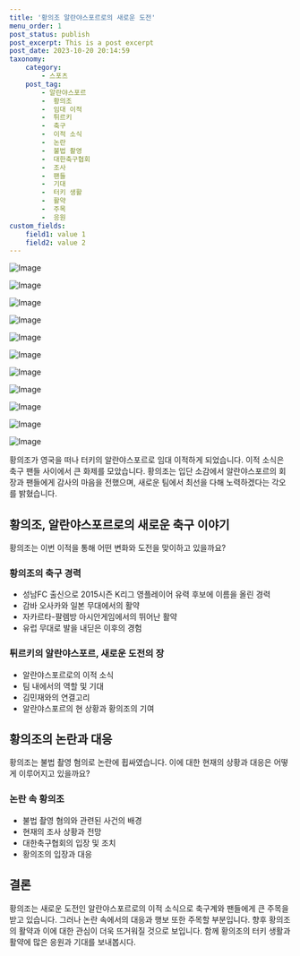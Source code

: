 ```yaml
---
title: '황의조 알란야스포르로의 새로운 도전'
menu_order: 1
post_status: publish
post_excerpt: This is a post excerpt
post_date: 2023-10-20 20:14:59
taxonomy:
    category:
        - 스포츠
    post_tag:
        - 알란야스포르
        -  황의조
        -  임대 이적
        -  튀르키
        -  축구
        -  이적 소식
        -  논란
        -  불법 촬영
        -  대한축구협회
        -  조사
        -  팬들
        -  기대
        -  터키 생활
        -  활약
        -  주목
        -  응원
custom_fields:
    field1: value 1
    field2: value 2
---
```


![Image](https://imgnews.pstatic.net/image/450/2024/02/07/0000098088_001_20240207100101468.jpg?type=w647)

![Image](https://imgnews.pstatic.net/image/450/2024/02/07/0000098088_002_20240207100101511.jpg?type=w647)

![Image](https://imgnews.pstatic.net/image/450/2024/02/07/0000098088_003_20240207100101552.jpg?type=w647)

![Image](https://imgnews.pstatic.net/image/450/2024/02/07/0000098088_004_20240207100101596.jpg?type=w647)

![Image](https://imgnews.pstatic.net/image/450/2024/02/07/0000098088_005_20240207100101640.jpg?type=w647)

![Image](https://imgnews.pstatic.net/image/450/2024/02/07/0000098088_006_20240207100101676.jpg?type=w647)

![Image](https://imgnews.pstatic.net/image/450/2024/02/07/0000098088_007_20240207100101708.jpg?type=w647)

![Image](https://imgnews.pstatic.net/image/450/2024/02/07/0000098088_008_20240207100101754.jpg?type=w647)

![Image](https://imgnews.pstatic.net/image/450/2024/02/07/0000098088_009_20240207100101792.jpg?type=w647)

![Image](https://imgnews.pstatic.net/image/450/2024/02/07/0000098088_010_20240207100101827.jpg?type=w647)

![Image](https://imgnews.pstatic.net/image/450/2024/02/07/0000098088_011_20240207100101870.jpg?type=w647)


황의조가 영국을 떠나 터키의 알란야스포르로 임대 이적하게 되었습니다. 이적 소식은 축구 팬들 사이에서 큰 화제를 모았습니다. 황의조는 입단 소감에서 알란야스포르의 회장과 팬들에게 감사의 마음을 전했으며, 새로운 팀에서 최선을 다해 노력하겠다는 각오를 밝혔습니다.

## 황의조, 알란야스포르로의 새로운 축구 이야기

황의조는 이번 이적을 통해 어떤 변화와 도전을 맞이하고 있을까요?

### 황의조의 축구 경력

- 성남FC 출신으로 2015시즌 K리그 영플레이어 유력 후보에 이름을 올린 경력
- 감바 오사카와 일본 무대에서의 활약
- 자카르타-팔렘방 아시안게임에서의 뛰어난 활약
- 유럽 무대로 발을 내딛은 이후의 경험

### 튀르키의 알란야스포르, 새로운 도전의 장

- 알란야스포르로의 이적 소식
- 팀 내에서의 역할 및 기대
- 김민재와의 연결고리
- 알란야스포르의 현 상황과 황의조의 기여 

## 황의조의 논란과 대응

황의조는 불법 촬영 혐의로 논란에 휩싸였습니다. 이에 대한 현재의 상황과 대응은 어떻게 이루어지고 있을까요?

### 논란 속 황의조

- 불법 촬영 혐의와 관련된 사건의 배경
- 현재의 조사 상황과 전망
- 대한축구협회의 입장 및 조치
- 황의조의 입장과 대응

## 결론

황의조는 새로운 도전인 알란야스포르로의 이적 소식으로 축구계와 팬들에게 큰 주목을 받고 있습니다. 그러나 논란 속에서의 대응과 행보 또한 주목할 부분입니다. 향후 황의조의 활약과 이에 대한 관심이 더욱 뜨거워질 것으로 보입니다. 함께 황의조의 터키 생활과 활약에 많은 응원과 기대를 보내봅시다.
